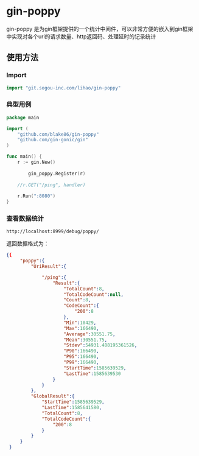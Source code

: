 # gin-poppy

gin-poppy 是为gin框架提供的一个统计中间件，可以非常方便的嵌入到gin框架中实现对各个uri的请求数量、http返回码、处理延时的记录统计


##  使用方法

### Import
```go
import "git.sogou-inc.com/lihao/gin-poppy"
```

### 典型用例

[embedmd]:# (example/main.go go)
```go
package main

import (
	"github.com/blake86/gin-poppy"
	"github.com/gin-gonic/gin"
)

func main() {
	r := gin.New()
    
    	gin_poppy.Register(r)
	
	//r.GET("/ping", handler)
	
	r.Run(":8080")
}
```

### 查看数据统计

```
http://localhost:8999/debug/poppy/
```

返回数据格式为：
```json
{{
     "poppy":{
         "UriResult":{

             "/ping":{
                 "Result":{
                     "TotalCount":8,
                     "TotalCodeCount":null,
                     "Count":8,
                     "CodeCount":{
                         "200":8
                     },
                     "Min":10429,
                     "Max":166490,
                     "Average":30551.75,
                     "Mean":30551.75,
                     "Stdev":54931.488195361526,
                     "P90":166490,
                     "P95":166490,
                     "P99":166490,
                     "StartTime":1585639529,
                     "LastTime":1585639530
                 }
             }
         },
         "GlobalResult":{
             "StartTime":1585639529,
             "LastTime":1585641580,
             "TotalCount":8,
             "TotalCodeCount":{
                 "200":8
             }
         }
     }
 }
```
